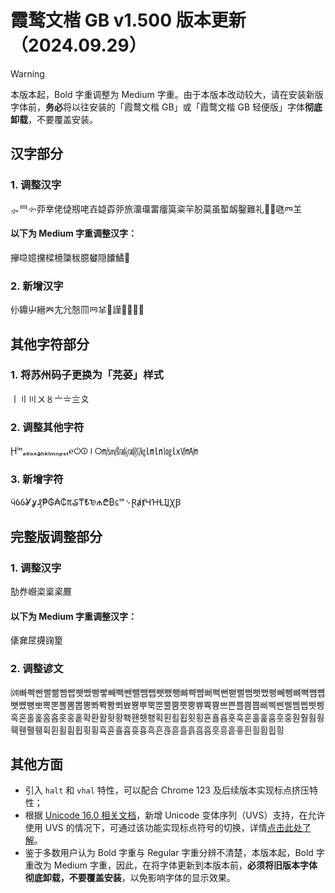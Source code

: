 # 霞鹜文楷 GB v1.500 版本更新（2024.09.29）
> [!WARNING]
> 本版本起，Bold 字重调整为 Medium 字重。由于本版本改动较大，请在安装新版字体前，**务必**将以往安装的「霞鹜文楷 GB」或「霞鹜文楷 GB 轻便版」字体**彻底卸载**，不要覆盖安装。
## 汉字部分
### 1. 调整汉字
⺗⺜㣺丣丵佬偼剏咾壵媫孬戼旅澑璢畱癅筽粢羋肦茣虽蟴衂鑿難礼𠂒𠚤𠱁𦉪𦍌
#### 以下为 Medium 字重调整汉字：
㩮喼嬑攩樑檍櫽秡臆蠜隠饢鱊𫚪
### 2. 新增汉字
仦鐤屮縉𠔉𡯁𡯂𢡱𦉫𦉰𦍋𧃽𧫴𬦻𬶌𱇏𲍌
## 其他字符部分
### 1. 将苏州码子更换为「芫荽」样式
〡〢〣〤〥〦〧〨〩
### 2. 调整其他字符
Ḩⁱⁿₐₑₒₓₔₕₖₗₘₙₚₛₜ℮⏻⏼⏽⭘㎧㎨㎮㎯㏆㏐㏑㏒㏓㏞㏟
### 3. 新增字符
ӵỼỽỾỿ₰₱₲₳₵₶₷₸₺₻₼₾₿⃀℠␠ⱤⱥⱦꞍꞪꞭꞮꞲꞳꞴ
## 完整版调整部分
### 1. 调整汉字
勂奍巆栥楶秶鷢
#### 以下为 Medium 字重调整汉字：
㒅㚕㞏㩢䜯篂
### 2. 调整谚文
㈞빠빡빤빨빪빰빱빳빴빵빻빼빽뺀뺄뺌뺍뺏뺐뺑뺘뺙뺨뻐뻑뻔뻗뻘뻠뻣뻤뻥뻬뼁뼈뼉뼘뼙뼛뼜뼝뽀뽁뽄뽈뽐뽑뽕뽜뽝뽱뾔뾰뿅뿌뿍뿐뿔뿜뿟뿡쀼쀽쁑쁘쁜쁠쁨쁩삐삑삔삘삠삡삣삥혹혼홀홅홈홉홋홍홑확환활홧황홱홴횃횅획횐횔횝횟횡횬횰횹횻훅훈훌훑훔훗훙훤훨훰훵훽휀휄휑휙휜휠휨휩휫휭휵휸휼흄흇흉흑흔흖흗흘흙흠흡흣흥흩흫흰흴흼흽힁
## 其他方面
- 引入 `halt` 和 `vhal` 特性，可以配合 Chrome 123 及后续版本实现标点挤压特性；
- 根据 [Unicode 16.0 相关文档](https://www.unicode.org/Public/16.0.0/ucd/StandardizedVariants.txt)，新增 Unicode 变体序列（UVS）支持，在允许使用 UVS 的情况下，可通过该功能实现标点符号的切换，详情[点击此处了解](..\uvs.pdf)。
- 鉴于多数用户认为 Bold 字重与 Regular 字重分辨不清楚，本版本起，Bold 字重改为 Medium 字重，因此，在将字体更新到本版本前，**必须将旧版本字体彻底卸载，不要覆盖安装**，以免影响字体的显示效果。


